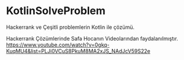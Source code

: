 # KotlinSolveProblem
 Hackerrank ve Çeşitli problemlerin Kotlin ile çözümü.
 
 Hackerrank Çözümlerinde Safa Hocanın Videolarından faydalanılmıştır.
 https://www.youtube.com/watch?v=0gkq-KuqMU4&list=PLJi0VCuS8PkuM8MA2xJS_NAdJcV59S22e
 
